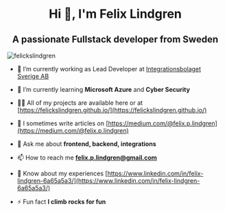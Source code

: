 <h1 align="center">Hi 👋, I'm Felix Lindgren</h1>
<h2 align="center">A passionate Fullstack developer from Sweden</h2>

<p align="left"> <img src="https://komarev.com/ghpvc/?username=felickslindgren&label=Profile%20views&color=0e75b6&style=flat" alt="felickslindgren" /> </p>

- 🔭 I’m currently working as Lead Developer at [Integrationsbolaget Sverige AB](https://www.integrationsbolaget.se/)

- 🌱 I’m currently learning **Microsoft Azure** and **Cyber Security**

- 👨‍💻 All of my projects are available here or at [https://felickslindgren.github.io/](https://felickslindgren.github.io/)

- 📝 I sometimes write articles on [https://medium.com/@felix.p.lindgren](https://medium.com/@felix.p.lindgren)

- 💬 Ask me about **frontend, backend, integrations**

- 📫 How to reach me **felix.p.lindgren@gmail.com**

- 📄 Know about my experiences [https://www.linkedin.com/in/felix-lindgren-6a65a5a3/](https://www.linkedin.com/in/felix-lindgren-6a65a5a3/)

- ⚡ Fun fact **I climb rocks for fun**
